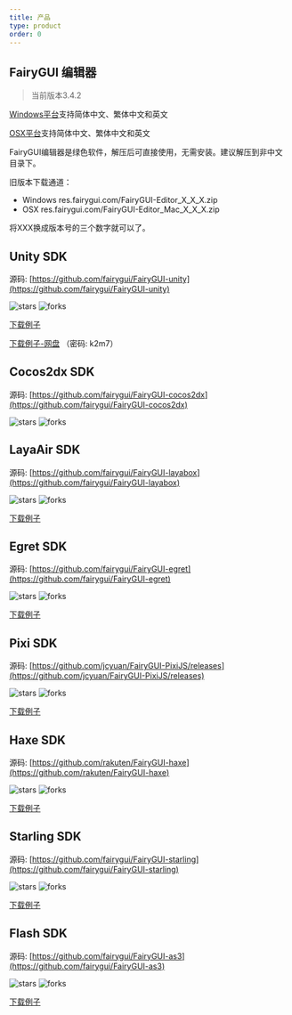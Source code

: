 ```yaml
---
title: 产品
type: product
order: 0
---
```


## FairyGUI 编辑器 

>当前版本3.4.2

<div id="downloads">
<a class="button" href="http://res.fairygui.com/FairyGUI-Editor_3_4_2.zip" target="_self">Windows平台</a><span class="light info">支持简体中文、繁体中文和英文</span>

<a class="button" href="http://res.fairygui.com/FairyGUI-Editor_Mac_3_4_2.zip" target="_self">OSX平台</a><span class="light info">支持简体中文、繁体中文和英文</span>
</div>

FairyGUI编辑器是绿色软件，解压后可直接使用，无需安装。建议解压到非中文目录下。

旧版本下载通道：

- Windows res.fairygui.com/FairyGUI-Editor_X_X_X.zip
- OSX res.fairygui.com/FairyGUI-Editor_Mac_X_X_X.zip

将XXX换成版本号的三个数字就可以了。

## Unity SDK

源码: [https://github.com/fairygui/FairyGUI-unity](https://github.com/fairygui/FairyGUI-unity)

<img src="https://img.shields.io/github/stars/fairygui/FairyGUI-unity.svg"         alt="stars"> <img src="https://img.shields.io/github/forks/fairygui/FairyGUI-unity.svg" alt="forks">

[下载例子](https://github.com/fairygui/FairyGUI-unity/releases)

[下载例子-网盘](http://pan.baidu.com/s/1dDQIg9b) （密码: k2m7）

## Cocos2dx SDK

源码: [https://github.com/fairygui/FairyGUI-cocos2dx](https://github.com/fairygui/FairyGUI-cocos2dx)

<img src="https://img.shields.io/github/stars/fairygui/FairyGUI-cocos2dx.svg"         alt="stars"> <img src="https://img.shields.io/github/forks/fairygui/FairyGUI-cocos2dx.svg" alt="forks">

## LayaAir SDK

源码: [https://github.com/fairygui/FairyGUI-layabox](https://github.com/fairygui/FairyGUI-layabox)

<img src="https://img.shields.io/github/stars/fairygui/FairyGUI-layabox.svg"         alt="stars"> <img src="https://img.shields.io/github/forks/fairygui/FairyGUI-layabox.svg" alt="forks">

[下载例子](http://res.fairygui.com/FairyGUI-layabox-demo20170726.zip)

## Egret SDK

源码: [https://github.com/fairygui/FairyGUI-egret](https://github.com/fairygui/FairyGUI-egret)

<img src="https://img.shields.io/github/stars/fairygui/FairyGUI-egret.svg"         alt="stars"> <img src="https://img.shields.io/github/forks/fairygui/FairyGUI-egret.svg" alt="forks">

[下载例子](http://res.fairygui.com/FairyGUI-egret-demo20170726.zip)

## Pixi SDK

源码: [https://github.com/jcyuan/FairyGUI-PixiJS/releases](https://github.com/jcyuan/FairyGUI-PixiJS/releases)

<img src="https://img.shields.io/github/stars/jcyuan/FairyGUI-PIXI.svg"         alt="stars"> <img src="https://img.shields.io/github/forks/jcyuan/FairyGUI-PIXI.svg" alt="forks">

[下载例子](https://github.com/jcyuan/FairyGUI-PixiJS-Example/releases)

## Haxe SDK

源码: [https://github.com/rakuten/FairyGUI-haxe](https://github.com/rakuten/FairyGUI-haxe)

<img src="https://img.shields.io/github/stars/rakuten/FairyGUI-haxe.svg"         alt="stars"> <img src="https://img.shields.io/github/forks/rakuten/FairyGUI-haxe.svg" alt="forks">

[下载例子](https://github.com/rakuten/FairyGUI-haxe/releases)

## Starling SDK

源码: [https://github.com/fairygui/FairyGUI-starling](https://github.com/fairygui/FairyGUI-starling)

<img src="https://img.shields.io/github/stars/fairygui/FairyGUI-starling.svg"         alt="stars"> <img src="https://img.shields.io/github/forks/fairygui/FairyGUI-starling.svg" alt="forks">

[下载例子](http://res.fairygui.com/FairyGUI-starling-demo20170726.zip)

## Flash SDK

源码: [https://github.com/fairygui/FairyGUI-as3](https://github.com/fairygui/FairyGUI-as3)

<img src="https://img.shields.io/github/stars/fairygui/FairyGUI-as3.svg"         alt="stars"> <img src="https://img.shields.io/github/forks/fairygui/FairyGUI-as3.svg" alt="forks">

[下载例子](http://res.fairygui.com/FairyGUI-as3-demo20170726.zip)
